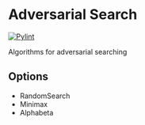 # Adversarial Search 
[![Pylint](https://github.com/msgross/adversarial-search/actions/workflows/pylint.yml/badge.svg)](https://github.com/msgross/adversarial-search/actions/workflows/pylint.yml)

Algorithms for adversarial searching
## Options
* RandomSearch
* Minimax
* Alphabeta